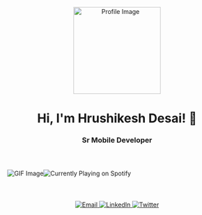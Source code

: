 <!-- Header Section -->
<p align="center">
  <img src="https://ik.imagekit.io/altajfood/ar_asset/eyes.gif?updatedAt=1684609499978" width="200" alt="Profile Image">
</p>
<h1 align="center">Hi, I'm Hrushikesh Desai! 👋</h1>
<h3 align="center">Sr Mobile Developer</h3>

<!-- Spotify and GIF Section -->
<div align="center">
  <div style="display: flex; align-items: center; height: 100px;">
   <img src="https://media.tenor.com/W8gUWNWjwXAAAAAC/fortnite-fortnite-battle-royale.gif" alt="GIF Image" >
    <img src="https://hrushikesh-nine.vercel.app/api?theme=dark" alt="Currently Playing on Spotify" >
   
  </div>
</div>


<!-- Contact Section -->
<p align="center">
  <a href="mailto:hrutikdesai1@gmail.com">
    <img src="https://img.shields.io/badge/Email-Make%20Contact-informational?style=flat&logo=gmail&logoColor=white&color=2bbc8a" alt="Email">
  </a>
  <a href="https://linkedin.com/in/hrushikeshdesaihd">
    <img src="https://img.shields.io/badge/LinkedIn-Follow%20Me-informational?style=flat&logo=linkedin&logoColor=white&color=2bbc8a" alt="LinkedIn">
  </a>
  <a href="https://twitter.com/hrushikesh_hd">
    <img src="https://img.shields.io/badge/Twitter-Follow%20Me-informational?style=flat&logo=twitter&logoColor=white&color=2bbc8a" alt="Twitter">
  </a>

</p>

